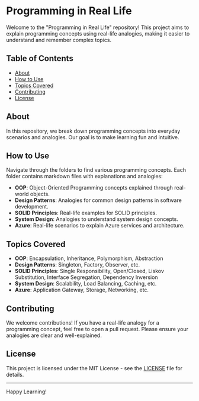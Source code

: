 # Programming in Real Life

Welcome to the "Programming in Real Life" repository! This project aims to explain programming concepts using real-life analogies, making it easier to understand and remember complex topics.

## Table of Contents
- [About](#about)
- [How to Use](#how-to-use)
- [Topics Covered](#topics-covered)
- [Contributing](#contributing)
- [License](#license)

## About
In this repository, we break down programming concepts into everyday scenarios and analogies. Our goal is to make learning fun and intuitive.

## How to Use
Navigate through the folders to find various programming concepts. Each folder contains markdown files with explanations and analogies:
- **OOP**: Object-Oriented Programming concepts explained through real-world objects.
- **Design Patterns**: Analogies for common design patterns in software development.
- **SOLID Principles**: Real-life examples for SOLID principles.
- **System Design**: Analogies to understand system design concepts.
- **Azure**: Real-life scenarios to explain Azure services and architecture.

## Topics Covered
- **OOP**: Encapsulation, Inheritance, Polymorphism, Abstraction
- **Design Patterns**: Singleton, Factory, Observer, etc.
- **SOLID Principles**: Single Responsibility, Open/Closed, Liskov Substitution, Interface Segregation, Dependency Inversion
- **System Design**: Scalability, Load Balancing, Caching, etc.
- **Azure**: Application Gateway, Storage, Networking, etc.

## Contributing
We welcome contributions! If you have a real-life analogy for a programming concept, feel free to open a pull request. Please ensure your analogies are clear and well-explained.

## License
This project is licensed under the MIT License - see the [LICENSE](LICENSE) file for details.

---

Happy Learning!
